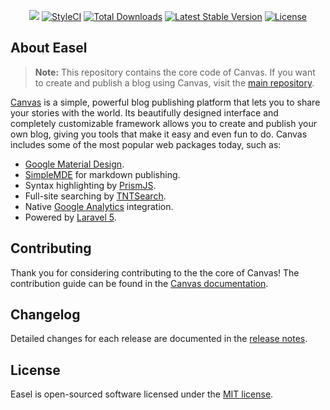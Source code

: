 <p align="center">
    <a href="https://travis-ci.org/cnvs/easel"><img src="https://travis-ci.org/cnvs/easel.svg?branch=master"></a>
    <a href="https://styleci.io/repos/74061859"><img src="https://styleci.io/repos/74061859/shield?style=flat&branch=master" alt="StyleCI"></a>
    <a href="https://packagist.org/packages/cnvs/easel"><img src="https://poser.pugx.org/cnvs/easel/downloads" alt="Total Downloads"></a>
    <a href="https://packagist.org/packages/cnvs/easel"><img src="https://poser.pugx.org/cnvs/easel/v/stable" alt="Latest Stable Version"></a>
    <a href="https://github.com/cnvs/easel/blob/master/license"><img src="https://poser.pugx.org/austintoddj/easel/license" alt="License"></a>
</p>

## About Easel

> **Note:** This repository contains the core code of Canvas. If you want to create and publish a blog using Canvas, visit the [main repository](https://github.com/cnvs/canvas).

[Canvas](http://canvas.toddaustin.io) is a simple, powerful blog publishing platform that lets you to share your stories with the world. Its beautifully designed interface and completely customizable framework allows you to create and publish your own blog, giving you tools that make it easy and even fun to do. Canvas includes some of the most popular web packages today, such as:

* [Google Material Design](https://material.google.com).
* [SimpleMDE](https://simplemde.com) for markdown publishing.
* Syntax highlighting by [PrismJS](http://prismjs.com).
* Full-site searching by [TNTSearch](https://github.com/teamtnt/laravel-scout-tntsearch-driver).
* Native [Google Analytics](https://www.google.com/analytics/#?modal_active=none) integration.
* Powered by [Laravel 5](https://laravel.com).

## Contributing

Thank you for considering contributing to the the core of Canvas! The contribution guide can be found in the [Canvas documentation](https://cnvs.readme.io/docs/contributing).

## Changelog

Detailed changes for each release are documented in the [release notes](https://github.com/cnvs/easel/releases).

## License

Easel is open-sourced software licensed under the [MIT license](https://github.com/cnvs/easel/blob/master/license).
